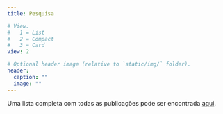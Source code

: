```yaml
---
title: Pesquisa

# View.
#   1 = List
#   2 = Compact
#   3 = Card
view: 2

# Optional header image (relative to `static/img/` folder).
header:
  caption: ""
  image: ""
---
```


Uma lista completa com todas as publicações pode ser encontrada [aqui](http://lattes.cnpq.br/8309552415999065).
